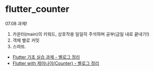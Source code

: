 # flutter_counter
07.08 과제!
1. 카운터(main)의 키워드, 상호작용 일일히 주석하며 공부(금일 내로 끝내기!)
2. 객체 별로 커밋
3. 스따또.

- [Flutter 기초 실습 과제 - 벨로그 정리](https://velog.io/@lauren/Flutter-%EA%B8%B0%EC%B4%88-%EC%8B%A4%EC%8A%B5-%EA%B3%BC%EC%A0%9CCounter)
- [Flutter with 제미나이(Counter) - 벨로그 정리](https://velog.io/@lauren/Flutter-with-%EC%A0%9C%EB%AF%B8%EB%82%98%EC%9D%B4Counter)
